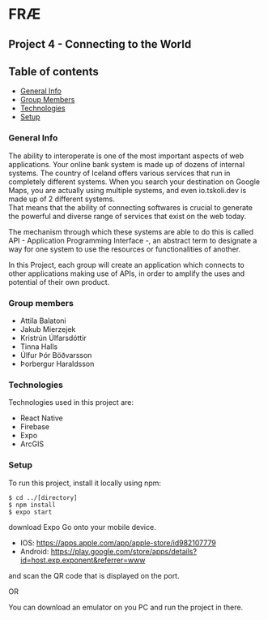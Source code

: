 # FRÆ
## Project 4 - Connecting to the World

## Table of contents
* [General Info](#general-info)
* [Group Members](#group-members)
* [Technologies](#technologies)
* [Setup](#setup)

### General Info
The ability to interoperate is one of the most important aspects of web applications. Your online bank system is made up of dozens of internal systems. The country of Iceland offers various services that run in completely different systems. When you search your destination on Google Maps, you are actually using multiple systems, and even io.tskoli.dev is made up of 2 different systems.      
That means that the ability of connecting softwares is crucial to generate the powerful and diverse range of services that exist on the web today.

The mechanism through which these systems are able to do this is called API - Application Programming Interface -, an abstract term to designate a way for one system to use the resources or functionalities of another. 

In this Project, each group will create an application which connects to other applications making use of APIs, in order to amplify the uses and potential of their own product.

### Group members
* Attila Balatoni
* Jakub Mierzejek
* Kristrún Úlfarsdóttir
* Tinna Halls
* Úlfur Þór Böðvarsson
* Þorbergur Haraldsson

### Technologies
Technologies used in this project are: 
* React Native
* Firebase
* Expo
* ArcGIS

### Setup
To run this project, install it locally using npm: 
```
$ cd ../[directory]
$ npm install
$ expo start
```

download Expo Go onto your mobile device.
* IOS: https://apps.apple.com/app/apple-store/id982107779
* Android: https://play.google.com/store/apps/details?id=host.exp.exponent&referrer=www

and scan the QR code that is displayed on the port.

OR

You can download an emulator on you PC and run the project in there.
